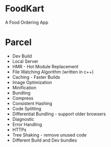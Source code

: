 # FoodKart
 A Food Ordering App

# Parcel
- Dev Build
- Local Server
- HMR - Hot Module Replacement
- File Watching Algorithm (written in c++)
- Caching - Faster Builds
- Image Optimization
- Minification
- Bundling
- Compress
- Consistent Hashing
- Code Splitting
- Differential Bundling - support older browsers
- Diagnostic
- Error Handling
- HTTPs
- Tree Shaking - remove unused code
- Different Build and Dev bundles
